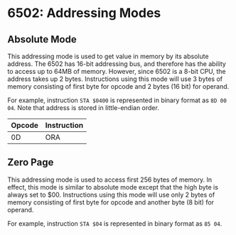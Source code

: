 # 6502: Addressing Modes

## Absolute Mode

This addressing mode is used to get value in memory by its absolute address.
The 6502 has 16-bit addressing bus, and therefore has the ability to access up to 64MB of memory. However, since 6502 is a 8-bit CPU, the address takes up 2 bytes.
Instructions using this mode will use 3 bytes of memory consisting of first byte for opcode and 2 bytes (16 bit) for operand.

For example, instruction `STA $0400` is represented in binary format as `8D 00 04`. Note that address is stored in little-endian order.

| Opcode | Instruction |
| ------ | ----------- |
| 0D     | ORA         | 


## Zero Page

This addressing mode is used to access first 256 bytes of memory. In effect, this mode is similar to absolute mode except that the high byte is always set to $00. Instructions using this mode will use only 2 bytes of memory consisting of first byte for opcode and another byte (8 bit) for operand.

For example, instruction `STA $04` is represented in binary format as `85 04`.